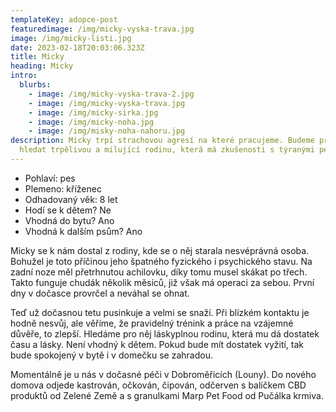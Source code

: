 ```yaml
---
templateKey: adopce-post
featuredimage: /img/micky-vyska-trava.jpg
image: /img/micky-listi.jpg
date: 2023-02-18T20:03:06.323Z
title: Micky
heading: Micky
intro:
  blurbs:
    - image: /img/micky-vyska-trava-2.jpg
    - image: /img/micky-vyska-trava.jpg
    - image: /img/micky-sirka.jpg
    - image: /img/micky-noha.jpg
    - image: /img/misky-noha-nahoru.jpg
description: Micky trpí strachovou agresí na které pracujeme. Budeme pro něj
  hledat trpělivou a milující rodinu, která má zkušenosti s týranými pejsky. 🤪
---
```

* Pohlaví: pes
* Plemeno: kříženec
* Odhadovaný věk: 8 let
* Hodí se k dětem? Ne
* Vhodná do bytu? Ano
* Vhodná k dalším psům? Ano

Micky se k nám dostal z rodiny, kde se o něj starala nesvéprávná osoba. Bohužel je toto příčinou jeho špatného fyzického i psychického stavu. Na zadní noze měl přetrhnutou achilovku, díky tomu musel skákat po třech. Takto funguje chudák několik měsíců, již však má operaci za sebou. První dny v dočasce provrčel a neváhal se ohnat. 

Teď už dočasnou tetu pusinkuje a velmi se snaží. Při blízkém kontaktu je hodně nesvůj, ale věříme, že pravidelný trénink a práce na vzájemné důvěře, to zlepší. Hledáme pro něj láskyplnou rodinu, která mu dá dostatek času a lásky. Není vhodný k dětem. Pokud bude mít dostatek vyžití, tak bude spokojený v bytě i v domečku se zahradou. 

Momentálně je u nás v dočasné péči v Dobroměřicích (Louny). Do nového domova odjede kastrován, očkován, čipován, odčerven s balíčkem CBD produktů od Zelené Země a s granulkami Marp Pet Food od Pučálka krmiva.